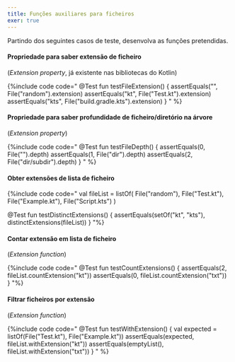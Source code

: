 ```yaml
---
title: Funções auxiliares para ficheiros
exer: true
---
```


Partindo dos seguintes casos de teste, desenvolva as funções pretendidas.

#### Propriedade para saber extensão de ficheiro

(*Extension property*, já existente nas bibliotecas do Kotlin)

{%include code code="
@Test
fun testFileExtension() {
    assertEquals(\"\", File(\"random\").extension)
    assertEquals(\"kt\", File(\"Test.kt\").extension)
    assertEquals(\"kts\", File(\"build.gradle.kts\").extension)
}
"
%}

#### Propriedade para saber profundidade de ficheiro/diretório na árvore

(*Extension property*)

{%include code code="
@Test
fun testFileDepth() {
    assertEquals(0, File(\"\").depth)
    assertEquals(1, File(\"dir\").depth)
    assertEquals(2, File(\"dir/subdir\").depth)
}
"
%}


#### Obter extensões de lista de ficheiro

{%include code code="
val fileList = listOf(
    File(\"random\"),
    File(\"Test.kt\"),
    File(\"Example.kt\"),
    File(\"Script.kts\")
)

@Test
fun testDistinctExtensions() {
    assertEquals(setOf(\"kt\", \"kts\"), distinctExtensions(fileList))
}
"%}

#### Contar extensão em lista de ficheiro

(*Extension function*)

{%include code code="
@Test
fun testCountExtensions() {
    assertEquals(2, fileList.countExtension(\"kt\"))
    assertEquals(0, fileList.countExtension(\"txt\"))
}
"%}

#### Filtrar ficheiros por extensão

(*Extension function*)

{%include code code="
@Test
fun testWithExtension() {
    val expected = listOf(File(\"Test.kt\"), File(\"Example.kt\"))
    assertEquals(expected, fileList.withExtension(\"kt\"))
    assertEquals(emptyList<File>(), fileList.withExtension(\"txt\"))
}
"
%}